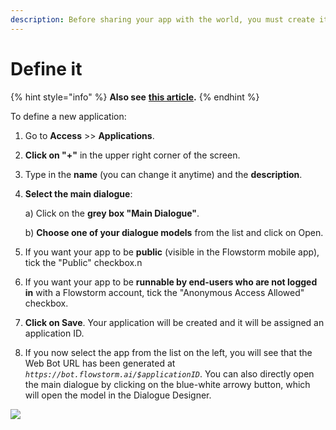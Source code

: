 ```yaml
---
description: Before sharing your app with the world, you must create it in Flowstorm.
---
```


# Define it

{% hint style="info" %}
**Also see** [**this article**](../../studio/main-menu/access.md)**.**
{% endhint %}

To define a new application:

1. Go to **Access** >> **Applications**.
2. **Click on "+"** in the upper right corner of the screen.
3. Type in the **name** (you can change it anytime) and the **description**.
4.  **Select the main dialogue**:

    &#x20;   a) Click on the **grey box "Main Dialogue"**.

    &#x20;    b) **Choose one of your dialogue models** from the list and click on Open.
5. If you want your app to be **public** (visible in the Flowstorm mobile app), tick the "Public" checkbox.n
6. If you want your app to be **runnable by end-users who are not logged in** with a Flowstorm account, tick the "Anonymous Access Allowed" checkbox.
7. **Click on Save**. Your application will be created and it will be assigned an application ID.
8. If you now select the app from the list on the left, you will see that the Web Bot URL has been generated at _`https://bot.flowstorm.ai/$applicationID`_. You can also directly open the main dialogue by clicking on the blue-white arrowy button, which will open the model in the Dialogue Designer.

![](../../.gitbook/assets/app.gif)
